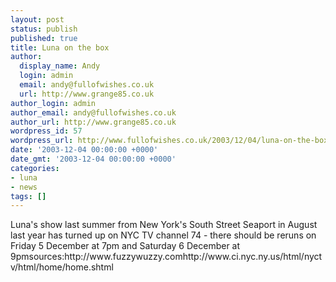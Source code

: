 ```yaml
---
layout: post
status: publish
published: true
title: Luna on the box
author:
  display_name: Andy
  login: admin
  email: andy@fullofwishes.co.uk
  url: http://www.grange85.co.uk
author_login: admin
author_email: andy@fullofwishes.co.uk
author_url: http://www.grange85.co.uk
wordpress_id: 57
wordpress_url: http://www.fullofwishes.co.uk/2003/12/04/luna-on-the-box/
date: '2003-12-04 00:00:00 +0000'
date_gmt: '2003-12-04 00:00:00 +0000'
categories:
- luna
- news
tags: []
---
```

<p>Luna's show last summer from New York's South Street Seaport in August last year has turned up on NYC TV channel 74 - there should be reruns on Friday 5 December at 7pm and Saturday 6 December at 9pmsources:http://www.fuzzywuzzy.comhttp://www.ci.nyc.ny.us/html/nyctv/html/home/home.shtml</p>
